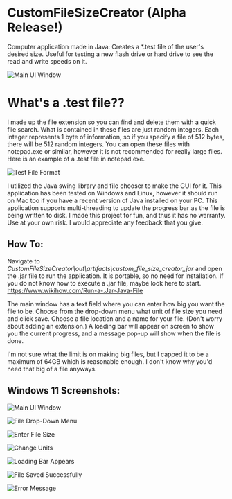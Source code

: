 # CustomFileSizeCreator (Alpha Release!)
 Computer application made in Java: Creates a \*.test file of the user's desired size. Useful for testing a new flash drive or hard drive to see the read and write speeds on it.
 
![Main UI Window](https://i.postimg.cc/Pf8R6gt6/Screenshot-2022-06-13-151620.png)
 
# What's a .test file??
 I made up the file extension so you can find and delete them with a quick file search. What is contained in these files are just random integers. Each integer represents 1 byte of information, so if you specify a file of 512 bytes, there will be 512 random integers. You can open these files with notepad.exe or similar, however it is not recommended for really large files. Here is an example of a .test file in notepad.exe.
 
 ![Test File Format](https://i.postimg.cc/VsVKRFrW/Screenshot-2022-06-13-154157.png)

I utilized the Java swing library and file chooser to make the GUI for it. This application has been tested on Windows and Linux, however it should run on Mac too if you have a recent version of Java installed on your PC. This application supports multi-threading to update the progress bar as the file is being written to disk. I made this project for fun, and thus it has no warranty. Use at your own risk. I would appreciate any feedback that you give.

## How To:
Navigate to *CustomFileSizeCreator\out\artifacts\custom_file_size_creator_jar* and open the .jar file to run the application. It is portable, so no need for installation. If you do not know how to execute a .jar file, maybe look here to start. https://www.wikihow.com/Run-a-.Jar-Java-File


The main window has a text field where you can enter how big you want the file to be. Choose from the drop-down menu what unit of file size you need and click save. Choose a file location and a name for your file. (Don't worry about adding an extension.) A loading bar will appear on screen to show you the current progress, and a message pop-up will show when the file is done. 

I'm not sure what the limit is on making big files, but I capped it to be a maximum of 64GB which is reasonable enough. I don't know why you'd need that big of a file anyways.

## Windows 11 Screenshots:
![Main UI Window](https://i.postimg.cc/Pf8R6gt6/Screenshot-2022-06-13-151620.png)

![File Drop-Down Menu](https://i.postimg.cc/7LWK9Vj8/Screenshot-2022-06-13-152127.png)

![Enter File Size](https://i.postimg.cc/kXQhCWRK/Screenshot-2022-06-13-151736.png)

![Change Units](https://i.postimg.cc/4NkFjWyX/Screenshot-2022-06-13-151826.png)

![Loading Bar Appears](https://i.postimg.cc/s2Xn5864/Screenshot-2022-06-13-152220.png)

![File Saved Successfully](https://i.postimg.cc/BnJ7nt2y/Screenshot-2022-06-13-152321.png)

![Error Message](https://i.postimg.cc/P5K3ph4q/Screenshot-2022-06-13-152406.png)
